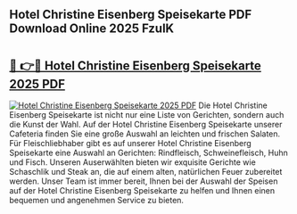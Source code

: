 ## Hotel Christine Eisenberg Speisekarte PDF Download Online 2025 FzulK

# <h2><a href="http://gcb56bk.nevu.top/?p=Hotel+Christine+Eisenberg+Speisekarte">🔗 👉🔴 Hotel Christine Eisenberg Speisekarte 2025 PDF</a></h2>

[![Hotel Christine Eisenberg Speisekarte 2025 PDF](https://i.imgur.com/dBaPXMq.png)](http://gcb56bk.nevu.top/?p=Hotel+Christine+Eisenberg+Speisekarte)
Die Hotel Christine Eisenberg Speisekarte ist nicht nur eine Liste von Gerichten, sondern auch die Kunst der Wahl. Auf der Hotel Christine Eisenberg Speisekarte unserer Cafeteria finden Sie eine große Auswahl an leichten und frischen Salaten. Für Fleischliebhaber gibt es auf unserer Hotel Christine Eisenberg Speisekarte eine Auswahl an Gerichten: Rindfleisch, Schweinefleisch, Huhn und Fisch. Unseren Auserwählten bieten wir exquisite Gerichte wie Schaschlik und Steak an, die auf einem alten, natürlichen Feuer zubereitet werden. Unser Team ist immer bereit, Ihnen bei der Auswahl der Speisen auf der Hotel Christine Eisenberg Speisekarte zu helfen und Ihnen einen bequemen und angenehmen Service zu bieten.
